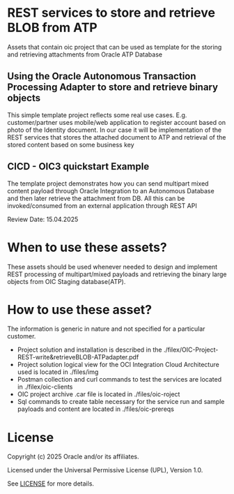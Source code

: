 # REST services to store and retrieve BLOB from ATP
Assets that contain oic project that can be used as template for the storing and retrieving attachments from Oracle ATP Database

## Using the Oracle Autonomous Transaction Processing Adapter to store and retrieve binary objects
This simple template project reflects some real use cases. E.g. customer/partner uses mobile/web application to register account based on photo of the Identity document. In our case it will be implementation of the REST services that stores the attached document to ATP and retrieval of the stored content based on some business key

## CICD - OIC3 quickstart Example
The template project demonstrates how you can send multipart mixed content payload through Oracle Integration to an Autonomous Database and then later retrieve the attachment from DB. All this can be invoked/consumed from an external application through REST API

Review Date: 15.04.2025

# When to use these assets?

These assets should be used whenever needed to design and implement REST processing of multipart/mixed payloads and retrieving the binary large objects from OIC Staging database(ATP).

# How to use these asset?

The information is generic in nature and not specified for a particular customer. 
 - Project solution and installation is described in the ./filex/OIC-Project-REST-write&retrieveBLOB-ATPadapter.pdf
 - Project solution logical view for the OCI Integration Cloud Architecture used is located in ./files/img
 - Postman collection and curl commands to test the services are located in ./filex/oic-clients 
 - OIC project archive .car file is located in ./files/oic-roject
 - Sql commands to create table necessary for the service run and sample payloads and content are located in ./files/oic-prereqs


# License

Copyright (c) 2025 Oracle and/or its affiliates.

Licensed under the Universal Permissive License (UPL), Version 1.0.

See [LICENSE](https://github.com/oracle-devrel/technology-engineering/blob/main/LICENSE) for more details.
